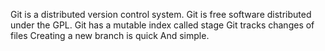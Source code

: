 Git is a distributed version control system.
Git is free software distributed under the GPL.
Git has a mutable index called stage 
Git tracks changes of files
Creating a new branch is quick And simple.


